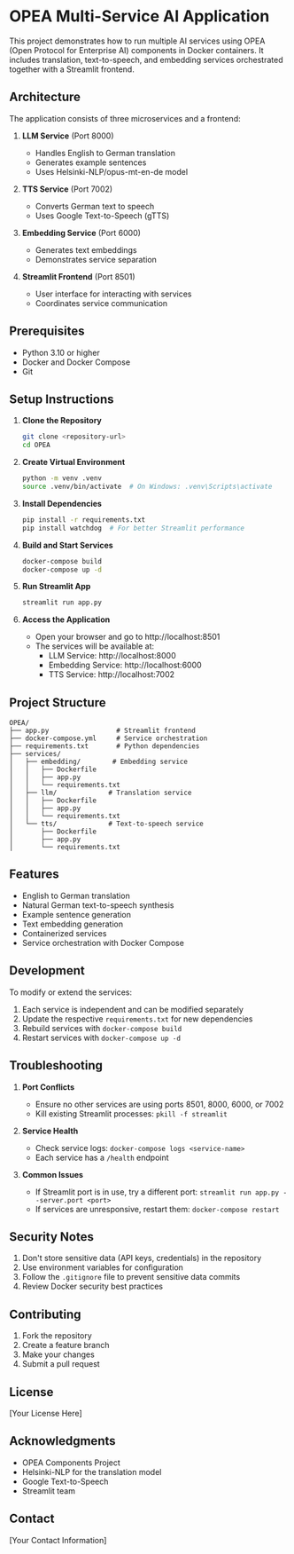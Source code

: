 # OPEA Multi-Service AI Application

This project demonstrates how to run multiple AI services using OPEA (Open Protocol for Enterprise AI) components in Docker containers. It includes translation, text-to-speech, and embedding services orchestrated together with a Streamlit frontend.

## Architecture

The application consists of three microservices and a frontend:

1. **LLM Service** (Port 8000)
   - Handles English to German translation
   - Generates example sentences
   - Uses Helsinki-NLP/opus-mt-en-de model

2. **TTS Service** (Port 7002)
   - Converts German text to speech
   - Uses Google Text-to-Speech (gTTS)

3. **Embedding Service** (Port 6000)
   - Generates text embeddings
   - Demonstrates service separation

4. **Streamlit Frontend** (Port 8501)
   - User interface for interacting with services
   - Coordinates service communication

## Prerequisites

- Python 3.10 or higher
- Docker and Docker Compose
- Git

## Setup Instructions

1. **Clone the Repository**
   ```bash
   git clone <repository-url>
   cd OPEA
   ```

2. **Create Virtual Environment**
   ```bash
   python -m venv .venv
   source .venv/bin/activate  # On Windows: .venv\Scripts\activate
   ```

3. **Install Dependencies**
   ```bash
   pip install -r requirements.txt
   pip install watchdog  # For better Streamlit performance
   ```

4. **Build and Start Services**
   ```bash
   docker-compose build
   docker-compose up -d
   ```

5. **Run Streamlit App**
   ```bash
   streamlit run app.py
   ```

6. **Access the Application**
   - Open your browser and go to http://localhost:8501
   - The services will be available at:
     - LLM Service: http://localhost:8000
     - Embedding Service: http://localhost:6000
     - TTS Service: http://localhost:7002

## Project Structure

```
OPEA/
├── app.py                 # Streamlit frontend
├── docker-compose.yml     # Service orchestration
├── requirements.txt       # Python dependencies
├── services/
│   ├── embedding/        # Embedding service
│   │   ├── Dockerfile
│   │   ├── app.py
│   │   └── requirements.txt
│   ├── llm/             # Translation service
│   │   ├── Dockerfile
│   │   ├── app.py
│   │   └── requirements.txt
│   └── tts/             # Text-to-speech service
│       ├── Dockerfile
│       ├── app.py
│       └── requirements.txt
```

## Features

- English to German translation
- Natural German text-to-speech synthesis
- Example sentence generation
- Text embedding generation
- Containerized services
- Service orchestration with Docker Compose

## Development

To modify or extend the services:

1. Each service is independent and can be modified separately
2. Update the respective `requirements.txt` for new dependencies
3. Rebuild services with `docker-compose build`
4. Restart services with `docker-compose up -d`

## Troubleshooting

1. **Port Conflicts**
   - Ensure no other services are using ports 8501, 8000, 6000, or 7002
   - Kill existing Streamlit processes: `pkill -f streamlit`

2. **Service Health**
   - Check service logs: `docker-compose logs <service-name>`
   - Each service has a `/health` endpoint

3. **Common Issues**
   - If Streamlit port is in use, try a different port: `streamlit run app.py --server.port <port>`
   - If services are unresponsive, restart them: `docker-compose restart`

## Security Notes

1. Don't store sensitive data (API keys, credentials) in the repository
2. Use environment variables for configuration
3. Follow the `.gitignore` file to prevent sensitive data commits
4. Review Docker security best practices

## Contributing

1. Fork the repository
2. Create a feature branch
3. Make your changes
4. Submit a pull request

## License

[Your License Here]

## Acknowledgments

- OPEA Components Project
- Helsinki-NLP for the translation model
- Google Text-to-Speech
- Streamlit team

## Contact

[Your Contact Information] 